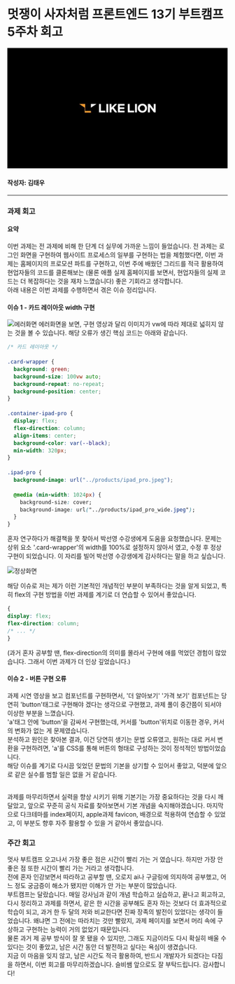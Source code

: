 <!-- 회고 -->

# 멋쟁이 사자처럼 프론트엔드 13기 부트캠프 5주차 회고

![likelion bootcamp image](../../src/assets/images/likelion.jpeg "likelion")

#### 작성자: 김태우

<hr>

### 과제 회고

#### 요약

이번 과제는 전 과제에 비해 한 단계 더 실무에 가까운 느낌이 들었습니다. 전 과제는 로그인 화면을 구현하여 웹사이트 프로세스의 일부를 구현하는 법을 체험했다면, 이번 과제는 홈페이지의 프로모션 파트를 구현하고, 이번 주에 배웠던 그리드를 적극 활용하여 현업자들의 코드를 클론해보는 (물론 애플 실제 홈페이지를 보면서, 현업자들의 실제 코드는 더 복잡하다는 것을 재차 느꼈습니다) 좋은 기회라고 생각합니다. <br>
아래 내용은 이번 과제를 수행하면서 겪은 이슈 정리입니다.

#### 이슈 1 - 카드 레이아웃 width 구현

![에러화면](./gif/errorPage.gif "errorPage")
에러화면을 보면, 구현 영상과 달리 이미지가 vw에 따라 제대로 넓히지 않는 것을 볼 수 있습니다. 해당 오류가 생긴 핵심 코드는 아래와 같습니다.

```css
/* 카드 레이아웃 */

.card-wrapper {
  background: green;
  background-size: 100vw auto;
  background-repeat: no-repeat;
  background-position: center;
}

.container-ipad-pro {
  display: flex;
  flex-direction: column;
  align-items: center;
  background-color: var(--black);
  min-width: 320px;
}

.ipad-pro {
  background-image: url("../products/ipad_pro.jpeg");

  @media (min-width: 1024px) {
    background-size: cover;
    background-image: url("../products/ipad_pro_wide.jpeg");
  }
}
```

혼자 연구하다가 해결책을 못 찾아서 박선영 수강생에게 도움을 요청했습니다. 문제는 상위 요소 '.card-wrapper'의 width를 100%로 설정하지 않아서 였고, 수정 후 정상 구현이 되었습니다. 이 자리를 빌어 박선영 수강생에게 감사하다는 말을 하고 싶습니다.

![정상화면](./gif/fixedPage.gif "fixedPage")

해당 이슈로 저는 제가 이런 기본적인 개념적인 부분이 부족하다는 것을 알게 되었고, 특히 flex의 구현 방법을
이번 과제를 계기로 더 연습할 수 있어서 좋았습니다.

```css
{
display: flex;
flex-direction: column;
/* ... */
}
```

(과거 혼자 공부할 땐, flex-direction의 의미를 몰라서
구현에 애를 먹었던 경험이 많았습니다. 그래서 이번 과제가 더 인상 깊었습니다.)

#### 이슈 2 - 버튼 구현 오류

과제 시연 영상을 보고 컴포넌트를 구현하면서, '더 알아보기' '가격 보기' 컴포넌트는 당연히 'button'태그로 구현해야 겠다는 생각으로 구현했고, 과제 풀이 중간쯤이 되서야 이상한 부분을 느꼈습니다.<br>
'a'태그 안에 'button'을 감싸서 구현했는데, 커서를 'button'위치로 이동한 경우, 커서의 변화가 없는 게 문제였습니다.<br>
분석하고 원인은 찾아본 결과, 이건 당연히 생기는 문법 오류였고, 원하는 대로 커서 변환을 구현하려면, 'a'를 CSS를 통해 버튼의 형태로 구성하는 것이 정석적인 방법이었습니다.<br>
해당 이슈를 계기로 다시끔 잊었던 문법의 기본을 상기할 수 있어서 좋았고, 덕분에 앞으로 같은 실수를 범할 일은 없을 거 같습니다.

<br>
과제를 마무리하면서 실력을 향상 시키기 위해 기본기는 가장 중요하다는 것을 다시 깨달았고, 앞으로 꾸준히 공식 자료를 찾아보면서 기본 개념을 숙지해야겠습니다. 마지막으로 다크테마를 index페이지, apple과제 favicon, 배경으로 적용하여 연습할 수 있었고, 이 부분도 향후 자주 활용할 수 있을 거 같아서 좋았습니다.

### 주간 회고

멋사 부트캠프 오고나서 가장 좋은 점은 시간이 빨리 가는 거 였습니다. 하지만 가장 안 좋은 점 또한 시간이 빨리 가는 거라고 생각합니다. <br>
전에 혼자 인강보면서 따라하고 공부할 땐, 오로지 ai나 구글링에 의지하여 공부했고, 어느 정도 궁금증이 해소가 됐지만 이해가 안 가는 부분이 많았습니다.<br>
부트캠프는 달랐습니다. 매일 강사님과 같이 개념 학습하고 실습하고, 끝나고 회고하고, 다시 정리하고 과제를 하면서, 같은 한 시간을 공부해도 혼자 하는 것보다 더 효과적으로 학습이 되고, 과거 한 두 달의 저와 비교한다면 진짜 장족의 발전이 있었다는 생각이 들었습니다. 왜냐면 그 전에는 따라치는 것만 빨랐지, 과제 페이지를 보면서 머리 속에 구상하고 구현하는 능력이 거의 없었기 때문입니다.<br>
물론 과거 제 공부 방식이 잘 못 됐을 수 있지만, 그래도 지금이라도 다시 확실히 배울 수 있다는 것이 좋았고, 남은 시간 동안 더 발전하고 싶다는 욕심이 생겼습니다.<br>
지금 이 마음을 잊지 않고, 남은 시간도 적극 활용하여, 반드시 개발자가 되겠다는 다짐을 하면서, 이번 회고를 마무리하겠습니다. 슬비쌤 앞으로도 잘 부탁드립니다. 감사합니다!
